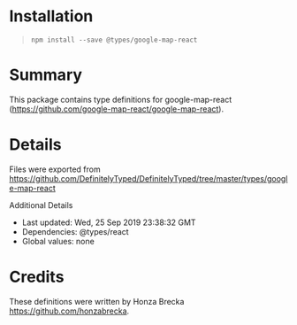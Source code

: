 # Installation
> `npm install --save @types/google-map-react`

# Summary
This package contains type definitions for google-map-react (https://github.com/google-map-react/google-map-react).

# Details
Files were exported from https://github.com/DefinitelyTyped/DefinitelyTyped/tree/master/types/google-map-react

Additional Details
 * Last updated: Wed, 25 Sep 2019 23:38:32 GMT
 * Dependencies: @types/react
 * Global values: none

# Credits
These definitions were written by Honza Brecka <https://github.com/honzabrecka>.
